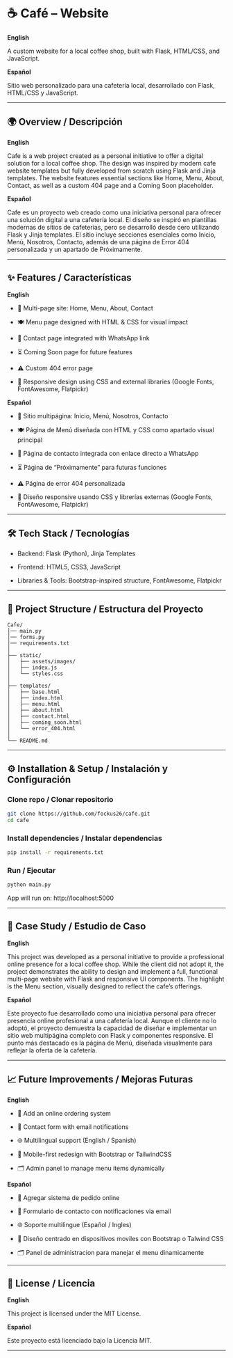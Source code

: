 # ☕ Café – Website

**English**

A custom website for a local coffee shop, built with Flask, HTML/CSS, and JavaScript.

**Español**

Sitio web personalizado para una cafetería local, desarrollado con Flask, HTML/CSS y JavaScript.

---

## 🌍 Overview / Descripción

**English**

Cafe is a web project created as a personal initiative to offer a digital solution for a local coffee shop. The design was inspired by modern cafe website templates but fully developed from scratch using Flask and Jinja templates. The website features essential sections like Home, Menu, About, Contact, as well as a custom 404 page and a Coming Soon placeholder.

**Español**

Cafe es un proyecto web creado como una iniciativa personal para ofrecer una solución digital a una cafetería local. El diseño se inspiró en plantillas modernas de sitios de cafeterías, pero se desarrolló desde cero utilizando Flask y Jinja templates. El sitio incluye secciones esenciales como Inicio, Menú, Nosotros, Contacto, además de una página de Error 404 personalizada y un apartado de Próximamente.

---

## ✨ Features / Características

**English**

- 📑 Multi-page site: Home, Menu, About, Contact

- 🍽️ Menu page designed with HTML & CSS for visual impact

- 📨 Contact page integrated with WhatsApp link

- ⏳ Coming Soon page for future features

- ⚠️ Custom 404 error page

- 🎨 Responsive design using CSS and external libraries (Google Fonts, FontAwesome, Flatpickr)

**Español**

- 📑 Sitio multipágina: Inicio, Menú, Nosotros, Contacto

- 🍽️ Página de Menú diseñada con HTML y CSS como apartado visual principal

- 📨 Página de contacto integrada con enlace directo a WhatsApp

- ⏳ Página de “Próximamente” para futuras funciones

- ⚠️ Página de error 404 personalizada

- 🎨 Diseño responsive usando CSS y librerías externas (Google Fonts, FontAwesome, Flatpickr)

---

## 🛠️ Tech Stack / Tecnologías

- Backend: Flask (Python), Jinja Templates

- Frontend: HTML5, CSS3, JavaScript

- Libraries & Tools: Bootstrap-inspired structure, FontAwesome, Flatpickr

---

## 📂 Project Structure / Estructura del Proyecto

```text
Cafe/
│── main.py
│── forms.py
│── requirements.txt
│
├── static/
│   ├── assets/images/
│   ├── index.js
│   └── styles.css
│
├── templates/
│   ├── base.html
│   ├── index.html
│   ├── menu.html
│   ├── about.html
│   ├── contact.html
│   ├── coming_soon.html
│   └── error_404.html
│
└── README.md

```

---

## ⚙️ Installation & Setup / Instalación y Configuración

### Clone repo / Clonar repositorio

```bash
git clone https://github.com/fockus26/cafe.git
cd cafe
```

### Install dependencies / Instalar dependencias
```bash
pip install -r requirements.txt
```
### Run / Ejecutar
```bash
python main.py
```
App will run on: http://localhost:5000

---

## 📖 Case Study / Estudio de Caso

**English**

This project was developed as a personal initiative to provide a professional online presence for a local coffee shop. While the client did not adopt it, the project demonstrates the ability to design and implement a full, functional multi-page website with Flask and responsive UI components. The highlight is the Menu section, visually designed to reflect the cafe’s offerings.

**Español**

Este proyecto fue desarrollado como una iniciativa personal para ofrecer presencia online profesional a una cafetería local. Aunque el cliente no lo adoptó, el proyecto demuestra la capacidad de diseñar e implementar un sitio web multipágina completo con Flask y componentes responsive. El punto más destacado es la página de Menú, diseñada visualmente para reflejar la oferta de la cafetería.

---

## 📈 Future Improvements / Mejoras Futuras

**English**
- 🛒 Add an online ordering system

- 📩 Contact form with email notifications

- 🌐 Multilingual support (English / Spanish)

- 📱 Mobile-first redesign with Bootstrap or TailwindCSS

- 🗂️ Admin panel to manage menu items dynamically

**Español**
- 🛒 Agregar sistema de pedido online

- 📩 Formulario de contacto con notificaciones via email

- 🌐 Soporte multilingue (Español / Ingles)

- 📱 Diseño centrado en dispositivos moviles con Bootstrap o Talwind CSS

- 🗂️ Panel de administracion para manejar el menu dinamicamente

---

## 📜 License / Licencia

**English**

This project is licensed under the MIT License.

**Español**

Este proyecto está licenciado bajo la Licencia MIT.

---

